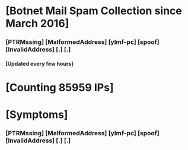 # [Botnet Mail Spam Collection since March 2016]
### [PTRMssing] [MalformedAddress] [ylmf-pc] [spoof] [InvalidAddress] [.] [.]
#### [Updated every few hours]

# [Counting 85959 IPs]

# [Symptoms] 
###   [PTRMssing] [MalformedAddress] [ylmf-pc] [spoof] [InvalidAddress] [.] [.]
